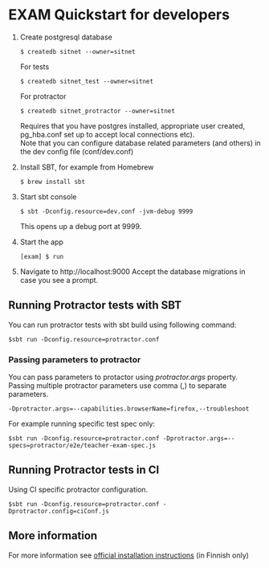 EXAM Quickstart for developers
=====================================

1.  Create postgresql database

        $ createdb sitnet --owner=sitnet
        
    For tests
    
        $ createdb sitnet_test --owner=sitnet
        
    For protractor
        
        $ createdb sitnet_protractor --owner=sitnet

    Requires that you have postgres installed, appropriate user created, pg_hba.conf set up to accept local connections etc).  
    Note that you can configure database related parameters (and others) in the dev config file (conf/dev.conf)

2.  Install SBT, for example from Homebrew

        $ brew install sbt

3.  Start sbt console
        
        $ sbt -Dconfig.resource=dev.conf -jvm-debug 9999

    This opens up a debug port at 9999.

4.  Start the app

        [exam] $ run

5.  Navigate to http://localhost:9000
    Accept the database migrations in case you see a prompt.

## Running Protractor tests with SBT

You can run protractor tests with sbt build using following command:

    $sbt run -Dconfig.resource=protractor.conf

### Passing parameters to protractor

You can pass parameters to protactor using _protractor.args_ property.
Passing multiple protractor parameters use comma (,) to separate parameters.

    -Dprotractor.args=--capabilities.browserName=firefox,--troubleshoot

For example running specific test spec only:

    $sbt run -Dconfig.resource=protractor.conf -Dprotractor.args=--specs=protractor/e2e/teacher-exam-spec.js

## Running Protractor tests in CI

Using CI specific protractor configuration.

    $sbt run -Dconfig.resource=protractor.conf -Dprotractor.config=ciConf.js

## More information
For more information see [official installation instructions](https://confluence.csc.fi/display/EXAM/Asennusohjeet) (in Finnish only)

